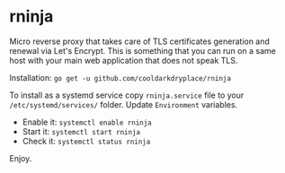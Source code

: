 # rninja
Micro reverse proxy that takes care of TLS certificates generation and renewal via Let's Encrypt.
This is something that you can run on a same host with your main web application that does not speak TLS.

Installation:
`go get -u github.com/cooldarkdryplace/rninja`

To install as a systemd service copy `rninja.service` file to your `/etc/systemd/services/` folder. Update `Environment` variables.

* Enable it: `systemctl enable rninja`
* Start it: `systemctl start rninja`
* Check it: `systemctl status rninja`

Enjoy.
